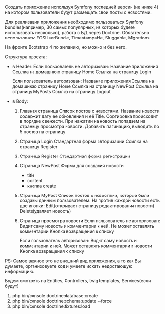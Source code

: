 Создать приложение используя Symfony последней версии (не ниже 4) на котором пользователи будут размещать свои посты с новостями.

Для реализации приложения необходимо пользоваться Symfony bundles(например, 30 самых популярных, из которых будете использовать несколько), работа с БД через Doctrine. Обязательно использовать: FOSUserBundle, Timestampable, Sluggable, Migrations.

На фронте Bootstrap 4 по желанию, но можно и без него.

Структура проекта:

- в Header:
    Если пользователь не авторизован:
        Название приложения
        Ссылка на домашнюю страницу Home
        Ссылка на страницу Login

    Если пользователь авторизован:
        Название приложения
        Ссылка на домашнюю страницу Home
        Ссылка на страницу NewPost
        Ссылка на страницу MyPosts
        Ссылка на страницу Logout

- в Body:
    1. Главная страница
        Список постов с новостями. Название новости содержит дату ее обновления и её Title. Сортировка происходит в порядке свежести. При нажатии на новость попадаем на страницу просмотра новости.
        Добавить пагинацию, выводить по 5 постов на страницу

    2. Страница Login
        Стандартная форма авторизации
        Ссылка на страницу Register

    3. Страница Register
        Стандартная форма регистрации

    4. Страница NewPost
        Форма для создания новости
        - title
        - content
        - кнопка create

    5. Страница MyPost
        Список постов с новостями, которые были созданы данным пользователем.
        На против каждой новости есть две кнопки:
        Edit(открывает страницу редактирования новости)
        Delete(удаляет новость)

    6. Страница просмотра новости
        Если пользователь не авторизован:
            Видит саму новость и комментарии к ней.
            Не может оставлять комментарии
            Кнопка возвращения к списку

        Если пользователь авторизован:
            Видит саму новость и комментарии к ней.
            Может оставлять комментарии к новости
            Кнопка возвращения к списку

PS: Самое важное это не внешний вид приложения, а то как Вы думаете, организовуете код и умеете искать недостающую информацию.

Будем смотреть на Entities, Controllers, twig templates, Services(если будут)

1) php bin/console doctrine:database:create
2) php bin/console doctrine:schema:update --force
3) php bin/console doctrine:fixtures:load

